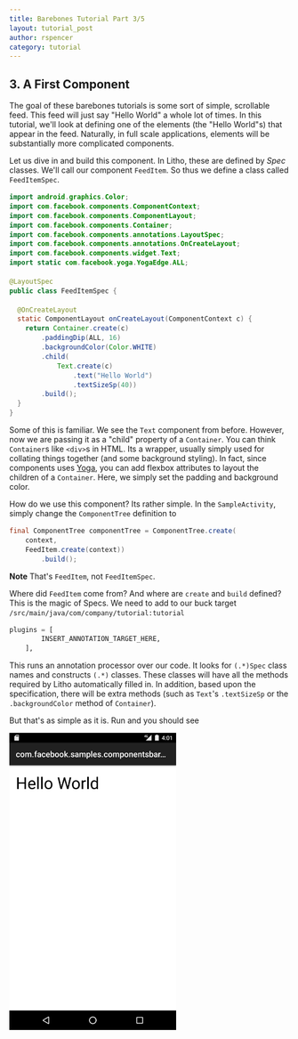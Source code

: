 ```yaml
---
title: Barebones Tutorial Part 3/5
layout: tutorial_post
author: rspencer
category: tutorial
---
```


## 3. A First Component

The goal of these barebones tutorials is some sort of simple, scrollable feed.  This feed will just say "Hello World" a whole lot of times.  In this tutorial, we'll look at defining one of the elements (the "Hello World"s) that appear in the feed.  Naturally, in full scale applications, elements will be substantially more complicated components.

<!--truncate-->

Let us dive in and build this component.  In Litho, these are defined by _Spec_ classes.  We'll call our component `FeedItem`.  So thus we define a class called `FeedItemSpec`.

``` java
import android.graphics.Color;
import com.facebook.components.ComponentContext;
import com.facebook.components.ComponentLayout;
import com.facebook.components.Container;
import com.facebook.components.annotations.LayoutSpec;
import com.facebook.components.annotations.OnCreateLayout;
import com.facebook.components.widget.Text;
import static com.facebook.yoga.YogaEdge.ALL;

@LayoutSpec
public class FeedItemSpec {

  @OnCreateLayout
  static ComponentLayout onCreateLayout(ComponentContext c) {
    return Container.create(c)
        .paddingDip(ALL, 16)
        .backgroundColor(Color.WHITE)
        .child(
            Text.create(c)
                .text("Hello World")
                .textSizeSp(40))
        .build();
  }
}
```

Some of this is familiar.  We see the `Text` component from before.  However, now we are passing it as a "child" property of a `Container`.  You can think `Container`s like `<div>`s in HTML.  Its a wrapper, usually simply used for collating things together (and some background styling).  In fact, since components uses [Yoga][yoga], you can add flexbox attributes to layout the children of a `Container`.  Here, we simply set the padding and background color.

How do we use this component?  Its rather simple.  In the `SampleActivity`, simply change the `ComponentTree` definition to

``` java
final ComponentTree componentTree = ComponentTree.create(
    context,
    FeedItem.create(context))
        .build();
```

**Note** That's `FeedItem`, not `FeedItemSpec`.

Where did `FeedItem` come from?  And where are `create` and `build` defined?  This is the magic of Specs.  We need to add to our buck target `/src/main/java/com/company/tutorial:tutorial`

``` python
plugins = [
        INSERT_ANNOTATION_TARGET_HERE,
    ],
```

This runs an annotation processor over our code.  It looks for `(.*)Spec` class names and constructs `(.*)` classes.  These classes will have all the methods required by Litho automatically filled in.  In addition, based upon the specification, there will be extra methods (such as `Text`'s `.textSizeSp` or the `.backgroundColor` method of `Container`).

But that's as simple as it is.  Run and you should see

<img src="/static/images/barebones2.png" style="width: 300px;">

[yoga]: https://facebook.github.io/yoga/
